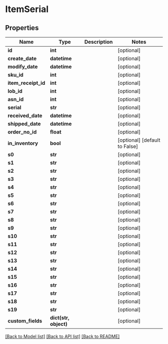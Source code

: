 # ItemSerial

## Properties
Name | Type | Description | Notes
------------ | ------------- | ------------- | -------------
**id** | **int** |  | [optional] 
**create_date** | **datetime** |  | [optional] 
**modify_date** | **datetime** |  | [optional] 
**sku_id** | **int** |  | [optional] 
**item_receipt_id** | **int** |  | [optional] 
**lob_id** | **int** |  | [optional] 
**asn_id** | **int** |  | [optional] 
**serial** | **str** |  | [optional] 
**received_date** | **datetime** |  | [optional] 
**shipped_date** | **datetime** |  | [optional] 
**order_no_id** | **float** |  | [optional] 
**in_inventory** | **bool** |  | [optional] [default to False]
**s0** | **str** |  | [optional] 
**s1** | **str** |  | [optional] 
**s2** | **str** |  | [optional] 
**s3** | **str** |  | [optional] 
**s4** | **str** |  | [optional] 
**s5** | **str** |  | [optional] 
**s6** | **str** |  | [optional] 
**s7** | **str** |  | [optional] 
**s8** | **str** |  | [optional] 
**s9** | **str** |  | [optional] 
**s10** | **str** |  | [optional] 
**s11** | **str** |  | [optional] 
**s12** | **str** |  | [optional] 
**s13** | **str** |  | [optional] 
**s14** | **str** |  | [optional] 
**s15** | **str** |  | [optional] 
**s16** | **str** |  | [optional] 
**s17** | **str** |  | [optional] 
**s18** | **str** |  | [optional] 
**s19** | **str** |  | [optional] 
**custom_fields** | **dict(str, object)** |  | [optional] 

[[Back to Model list]](../README.md#documentation-for-models) [[Back to API list]](../README.md#documentation-for-api-endpoints) [[Back to README]](../README.md)


